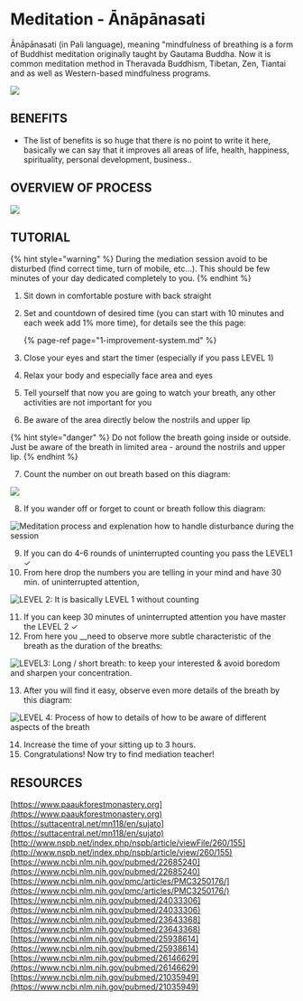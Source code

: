# Meditation - Ānāpānasati

Ānāpānasati \(in Pali language\), meaning "mindfulness of breathing is a form of Buddhist meditation originally taught by Gautama Buddha. Now it is common meditation method in Theravada Buddhism, Tibetan, Zen, Tiantai and as well as Western-based mindfulness programs.

![](.gitbook/assets/anapana_cover.jpg)

## BENEFITS

* The list of benefits is so huge that there is no point to write it here, basically we can say that it improves all areas of life, health, happiness, spirituality, personal development, business..

## OVERVIEW OF PROCESS

![](.gitbook/assets/meditation-process.png)

## TUTORIAL

{% hint style="warning" %}
During the mediation session avoid to be disturbed \(find correct time, turn of mobile, etc...\). This should be few minutes of your day dedicated completely to you.
{% endhint %}

1. Sit down in comfortable posture with back straight
2. Set and countdown of desired time \(you can start with 10 minutes and each week add 1% more time\), for details see the this page:

   {% page-ref page="1-improvement-system.md" %}

3. Close your eyes and start the timer \(especially if you pass LEVEL 1\) 
4. Relax your body and especially face area and eyes
5. Tell yourself that now you are going to watch your breath, any other activities are not important for you
6. Be aware of the area directly below the nostrils and upper lip

{% hint style="danger" %}
Do not follow the breath going inside or outside. Just be aware of the breath in limited area - around the nostrils and upper lip.
{% endhint %}

7. Count the number on out breath based on this diagram:

![](.gitbook/assets/anapana_level1%20%281%29.png)

8. If you wander off or forget to count or breath follow this diagram:

![Meditation process and explenation how to handle disturbance during the session](.gitbook/assets/anapana_graph_attention%20%281%29.png)

9. If you can do 4-6 rounds of uninterrupted counting you pass the LEVEL1 ✓  
10. From here drop the numbers you are telling in your mind and have 30 min. of uninterrupted attention,

![LEVEL 2: It is basically LEVEL 1 without counting](.gitbook/assets/anapana_level2.png)

11.  If you can keep 30 minutes of uninterrupted attention you have master the LEVEL 2 ✓  
12. From here you __need to observe more subtle characteristic of the breath as the duration of the breaths:

![LEVEL3: Long / short breath: to keep your interested &amp; avoid boredom and sharpen your concentration.](.gitbook/assets/anapana_level3.png)

13. After you will find it easy, observe even more details of the breath by this diagram:

![LEVEL 4: Process of how to details of how to be aware of different aspects of the breath](.gitbook/assets/anapana_level4.png)

14. Increase the time of your sitting up to 3 hours.   
15. Congratulations! Now try to find mediation teacher!

## RESOURCES

[https://www.paaukforestmonastery.org](https://www.paaukforestmonastery.org)  
[https://suttacentral.net/mn118/en/sujato](https://suttacentral.net/mn118/en/sujato)  
[http://www.nspb.net/index.php/nspb/article/viewFile/260/155](http://www.nspb.net/index.php/nspb/article/view/260/155)  
[https://www.ncbi.nlm.nih.gov/pubmed/22685240](https://www.ncbi.nlm.nih.gov/pubmed/22685240)  
[https://www.ncbi.nlm.nih.gov/pmc/articles/PMC3250176/](https://www.ncbi.nlm.nih.gov/pmc/articles/PMC3250176/)  
[https://www.ncbi.nlm.nih.gov/pubmed/24033306](https://www.ncbi.nlm.nih.gov/pubmed/24033306)  
[https://www.ncbi.nlm.nih.gov/pubmed/23643368](https://www.ncbi.nlm.nih.gov/pubmed/23643368)  
[https://www.ncbi.nlm.nih.gov/pubmed/25938614](https://www.ncbi.nlm.nih.gov/pubmed/25938614)  
[https://www.ncbi.nlm.nih.gov/pubmed/26146629](https://www.ncbi.nlm.nih.gov/pubmed/26146629)  
[https://www.ncbi.nlm.nih.gov/pubmed/21035949](https://www.ncbi.nlm.nih.gov/pubmed/21035949)

